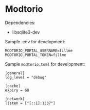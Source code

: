 # Modtorio

Dependencies:
* libsqlite3-dev

Sample .env for development:
```
MODTORIO_PORTAL_USERNAME=fillme
MODTORIO_PORTAL_TOKEN=fillme
```

Sample `modtorio.toml` for development:
```
[general]
log_level = "debug"

[cache]
expiry = 60

[network]
listen = ["[::1]:1337"]
```
